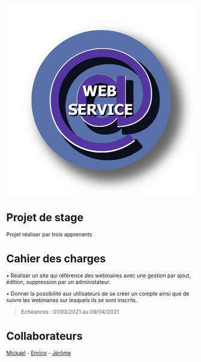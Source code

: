 ![image](https://github.com/HelixFix/Webinaire/blob/develop/images/logo-entreprise-4.png)

# Projet de stage

Projet réaliser par trois apprenants

# Cahier des charges

• Réaliser un site qui référence des webinaires avec une gestion par ajout, édition, suppression par un administateur.

• Donner la possibilité aux utilisateurs de se créer un compte ainsi que de suivre les webinaires sur lesquels ils se sont inscrits.



> Echéances : 01/03/2021 au 09/04/2021

# Collaborateurs
[Mickael](https://github.com/Mik08) - [Enrico](https://github.com/RYKOLATA) - [Jérôme](https://github.com/HelixFix)
